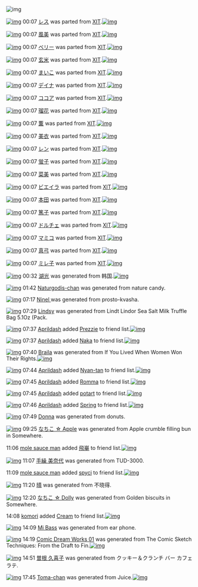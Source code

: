 ![img](http://gdrive-cdn.herokuapp.com/537b65a5bc09f0000721dda7/512px-barcode.png)

[![img](http://www.deviantsart.com/1s923qo.png)](http://www.barcodekanojo.com/kanojo/1255603/%E3%83%AC%E3%82%B9) 00:07 [レス](http://www.barcodekanojo.com/kanojo/1255603/%E3%83%AC%E3%82%B9) was parted from [XIT](http://www.barcodekanojo.com/kanojo/1255603/%E3%83%AC%E3%82%B9).[![img](http://www.deviantsart.com/815jg6.jpeg)](http://www.barcodekanojo.com/user/209348/XIT) 

[![img](http://www.deviantsart.com/6d14at.png)](http://www.barcodekanojo.com/kanojo/659881/%E9%A2%A8%E7%BE%8E) 00:07 [風美](http://www.barcodekanojo.com/kanojo/659881/%E9%A2%A8%E7%BE%8E) was parted from [XIT](http://www.barcodekanojo.com/kanojo/659881/%E9%A2%A8%E7%BE%8E).[![img](http://www.deviantsart.com/815jg6.jpeg)](http://www.barcodekanojo.com/user/209348/XIT) 

[![img](http://www.deviantsart.com/3tj3id8.png)](http://www.barcodekanojo.com/kanojo/808748/%E3%83%99%E3%83%AA%E3%83%BC) 00:07 [ベリー](http://www.barcodekanojo.com/kanojo/808748/%E3%83%99%E3%83%AA%E3%83%BC) was parted from [XIT](http://www.barcodekanojo.com/kanojo/808748/%E3%83%99%E3%83%AA%E3%83%BC).[![img](http://www.deviantsart.com/815jg6.jpeg)](http://www.barcodekanojo.com/user/209348/XIT) 

[![img](http://www.deviantsart.com/2m372ve.png)](http://www.barcodekanojo.com/kanojo/345516/%E7%8E%84%E7%B1%B3) 00:07 [玄米](http://www.barcodekanojo.com/kanojo/345516/%E7%8E%84%E7%B1%B3) was parted from [XIT](http://www.barcodekanojo.com/kanojo/345516/%E7%8E%84%E7%B1%B3).[![img](http://www.deviantsart.com/815jg6.jpeg)](http://www.barcodekanojo.com/user/209348/XIT) 

[![img](http://www.deviantsart.com/14ml3js.png)](http://www.barcodekanojo.com/kanojo/52294/%E3%81%BE%E3%81%84%E3%81%93) 00:07 [まいこ](http://www.barcodekanojo.com/kanojo/52294/%E3%81%BE%E3%81%84%E3%81%93) was parted from [XIT](http://www.barcodekanojo.com/kanojo/52294/%E3%81%BE%E3%81%84%E3%81%93).[![img](http://www.deviantsart.com/815jg6.jpeg)](http://www.barcodekanojo.com/user/209348/XIT) 

[![img](http://www.deviantsart.com/14v6ds8.png)](http://www.barcodekanojo.com/kanojo/890097/%E3%83%87%E3%82%A4%E3%83%8A) 00:07 [デイナ](http://www.barcodekanojo.com/kanojo/890097/%E3%83%87%E3%82%A4%E3%83%8A) was parted from [XIT](http://www.barcodekanojo.com/kanojo/890097/%E3%83%87%E3%82%A4%E3%83%8A).[![img](http://www.deviantsart.com/815jg6.jpeg)](http://www.barcodekanojo.com/user/209348/XIT) 

[![img](http://www.deviantsart.com/1k8tmad.png)](http://www.barcodekanojo.com/kanojo/60296/%E3%82%B3%E3%82%B3%E3%82%A2) 00:07 [ココア](http://www.barcodekanojo.com/kanojo/60296/%E3%82%B3%E3%82%B3%E3%82%A2) was parted from [XIT](http://www.barcodekanojo.com/kanojo/60296/%E3%82%B3%E3%82%B3%E3%82%A2).[![img](http://www.deviantsart.com/815jg6.jpeg)](http://www.barcodekanojo.com/user/209348/XIT) 

[![img](http://www.deviantsart.com/28opfi7.png)](http://www.barcodekanojo.com/kanojo/1018455/%E7%91%A0%E8%8A%B1) 00:07 [瑠花](http://www.barcodekanojo.com/kanojo/1018455/%E7%91%A0%E8%8A%B1) was parted from [XIT](http://www.barcodekanojo.com/kanojo/1018455/%E7%91%A0%E8%8A%B1).[![img](http://www.deviantsart.com/815jg6.jpeg)](http://www.barcodekanojo.com/user/209348/XIT) 

[![img](http://www.deviantsart.com/2u5teqa.png)](http://www.barcodekanojo.com/kanojo/1607048/%E8%96%AB) 00:07 [薫](http://www.barcodekanojo.com/kanojo/1607048/%E8%96%AB) was parted from [XIT](http://www.barcodekanojo.com/kanojo/1607048/%E8%96%AB).[![img](http://www.deviantsart.com/815jg6.jpeg)](http://www.barcodekanojo.com/user/209348/XIT) 

[![img](http://www.deviantsart.com/ibtm3e.png)](http://www.barcodekanojo.com/kanojo/1725085/%E7%BE%8E%E8%A1%A3) 00:07 [美衣](http://www.barcodekanojo.com/kanojo/1725085/%E7%BE%8E%E8%A1%A3) was parted from [XIT](http://www.barcodekanojo.com/kanojo/1725085/%E7%BE%8E%E8%A1%A3).[![img](http://www.deviantsart.com/815jg6.jpeg)](http://www.barcodekanojo.com/user/209348/XIT) 

[![img](http://www.deviantsart.com/1mlhh00.png)](http://www.barcodekanojo.com/kanojo/1852147/%E3%83%AC%E3%83%B3) 00:07 [レン](http://www.barcodekanojo.com/kanojo/1852147/%E3%83%AC%E3%83%B3) was parted from [XIT](http://www.barcodekanojo.com/kanojo/1852147/%E3%83%AC%E3%83%B3).[![img](http://www.deviantsart.com/815jg6.jpeg)](http://www.barcodekanojo.com/user/209348/XIT) 

[![img](http://www.deviantsart.com/1cbegr2.png)](http://www.barcodekanojo.com/kanojo/326969/%E8%9B%8D%E5%AD%90) 00:07 [蛍子](http://www.barcodekanojo.com/kanojo/326969/%E8%9B%8D%E5%AD%90) was parted from [XIT](http://www.barcodekanojo.com/kanojo/326969/%E8%9B%8D%E5%AD%90).[![img](http://www.deviantsart.com/815jg6.jpeg)](http://www.barcodekanojo.com/user/209348/XIT) 

[![img](http://www.deviantsart.com/3vf9ilp.png)](http://www.barcodekanojo.com/kanojo/2558909/%E8%8F%9C%E7%BE%8E) 00:07 [菜美](http://www.barcodekanojo.com/kanojo/2558909/%E8%8F%9C%E7%BE%8E) was parted from [XIT](http://www.barcodekanojo.com/kanojo/2558909/%E8%8F%9C%E7%BE%8E).[![img](http://www.deviantsart.com/815jg6.jpeg)](http://www.barcodekanojo.com/user/209348/XIT) 

[![img](http://www.deviantsart.com/12ees8d.png)](http://www.barcodekanojo.com/kanojo/634716/%E3%83%93%E3%82%A8%E3%82%A4%E3%83%A9) 00:07 [ビエイラ](http://www.barcodekanojo.com/kanojo/634716/%E3%83%93%E3%82%A8%E3%82%A4%E3%83%A9) was parted from [XIT](http://www.barcodekanojo.com/kanojo/634716/%E3%83%93%E3%82%A8%E3%82%A4%E3%83%A9).[![img](http://www.deviantsart.com/815jg6.jpeg)](http://www.barcodekanojo.com/user/209348/XIT) 

[![img](http://www.deviantsart.com/11pl4up.png)](http://www.barcodekanojo.com/kanojo/1034973/%E6%9C%AC%E7%94%B0) 00:07 [本田](http://www.barcodekanojo.com/kanojo/1034973/%E6%9C%AC%E7%94%B0) was parted from [XIT](http://www.barcodekanojo.com/kanojo/1034973/%E6%9C%AC%E7%94%B0).[![img](http://www.deviantsart.com/815jg6.jpeg)](http://www.barcodekanojo.com/user/209348/XIT) 

[![img](http://www.deviantsart.com/1iqmn3q.png)](http://www.barcodekanojo.com/kanojo/1759023/%E7%AF%A4%E5%AD%90) 00:07 [篤子](http://www.barcodekanojo.com/kanojo/1759023/%E7%AF%A4%E5%AD%90) was parted from [XIT](http://www.barcodekanojo.com/kanojo/1759023/%E7%AF%A4%E5%AD%90).[![img](http://www.deviantsart.com/815jg6.jpeg)](http://www.barcodekanojo.com/user/209348/XIT) 

[![img](http://www.deviantsart.com/14aeq2i.png)](http://www.barcodekanojo.com/kanojo/1960575/%E3%83%89%E3%83%AB%E3%83%81%E3%82%A7) 00:07 [ドルチェ](http://www.barcodekanojo.com/kanojo/1960575/%E3%83%89%E3%83%AB%E3%83%81%E3%82%A7) was parted from [XIT](http://www.barcodekanojo.com/kanojo/1960575/%E3%83%89%E3%83%AB%E3%83%81%E3%82%A7).[![img](http://www.deviantsart.com/815jg6.jpeg)](http://www.barcodekanojo.com/user/209348/XIT) 

[![img](http://www.deviantsart.com/2h9dg2e.png)](http://www.barcodekanojo.com/kanojo/1937111/%E3%83%9E%E3%83%9F%E3%82%B3) 00:07 [マミコ](http://www.barcodekanojo.com/kanojo/1937111/%E3%83%9E%E3%83%9F%E3%82%B3) was parted from [XIT](http://www.barcodekanojo.com/kanojo/1937111/%E3%83%9E%E3%83%9F%E3%82%B3).[![img](http://www.deviantsart.com/815jg6.jpeg)](http://www.barcodekanojo.com/user/209348/XIT) 

[![img](http://www.deviantsart.com/2kq7quv.png)](http://www.barcodekanojo.com/kanojo/882568/%E7%9C%9F%E5%BC%93) 00:07 [真弓](http://www.barcodekanojo.com/kanojo/882568/%E7%9C%9F%E5%BC%93) was parted from [XIT](http://www.barcodekanojo.com/kanojo/882568/%E7%9C%9F%E5%BC%93).[![img](http://www.deviantsart.com/815jg6.jpeg)](http://www.barcodekanojo.com/user/209348/XIT) 

[![img](http://www.deviantsart.com/3kftr6r.png)](http://www.barcodekanojo.com/kanojo/591533/%E3%83%9F%E3%83%AC%E5%AD%90) 00:07 [ミレ子](http://www.barcodekanojo.com/kanojo/591533/%E3%83%9F%E3%83%AC%E5%AD%90) was parted from [XIT](http://www.barcodekanojo.com/kanojo/591533/%E3%83%9F%E3%83%AC%E5%AD%90).[![img](http://www.deviantsart.com/815jg6.jpeg)](http://www.barcodekanojo.com/user/209348/XIT) 

[![img](http://www.deviantsart.com/2p78q8b.png)](http://www.barcodekanojo.com/kanojo/3193741/%E6%B9%96%E5%85%89) 00:32 [湖光](http://www.barcodekanojo.com/kanojo/3193741/%E6%B9%96%E5%85%89) was generated from 韩国.[![img](http://www.deviantsart.com/ffjc32.jpeg)](http://www.barcodekanojo.com/product_images/barcode/6019654/1427470313/%E9%9F%A9%E5%9B%BD.jpg) 

[![img](http://www.deviantsart.com/27n4b67.png)](http://www.barcodekanojo.com/kanojo/3193742/Naturgodis-chan) 01:42 [Naturgodis-chan](http://www.barcodekanojo.com/kanojo/3193742/Naturgodis-chan) was generated from nature candy.

[![img](http://www.deviantsart.com/v2es51.png)](http://www.barcodekanojo.com/kanojo/3193743/Ninel%20) 07:17 [Ninel ](http://www.barcodekanojo.com/kanojo/3193743/Ninel%20) was generated from prosto-kvasha.

[![img](http://www.deviantsart.com/1un5kg4.png)](http://www.barcodekanojo.com/kanojo/3193744/Lindsy) 07:29 [Lindsy](http://www.barcodekanojo.com/kanojo/3193744/Lindsy) was generated from Lindt Lindor Sea Salt Milk Truffle Bag 5.1Oz (Pack.

[![img](http://www.deviantsart.com/3ugrgod.jpeg)](http://www.barcodekanojo.com/user/499374/Aprildash) 07:37 [Aprildash](http://www.barcodekanojo.com/user/499374/Aprildash) added [Prezzie](http://www.barcodekanojo.com/kanojo/2713971/Prezzie) to friend list.[![img](http://www.deviantsart.com/35jbk8l.png)](http://www.barcodekanojo.com/kanojo/2713971/Prezzie) 

[![img](http://www.deviantsart.com/3ugrgod.jpeg)](http://www.barcodekanojo.com/user/499374/Aprildash) 07:37 [Aprildash](http://www.barcodekanojo.com/user/499374/Aprildash) added [Naka](http://www.barcodekanojo.com/kanojo/1217075/Naka) to friend list.[![img](http://www.deviantsart.com/ueqlna.png)](http://www.barcodekanojo.com/kanojo/1217075/Naka) 

[![img](http://www.deviantsart.com/10bd8b0.png)](http://www.barcodekanojo.com/kanojo/3193745/Braila) 07:40 [Braila](http://www.barcodekanojo.com/kanojo/3193745/Braila) was generated from If You Lived When Women Won Their Rights.[![img](http://www.deviantsart.com/bqjvga.jpeg)](http://www.barcodekanojo.com/product_images/barcode/6019660/1427495976/If%20You%20Lived%20When%20Women%20Won%20Their%20Rights.jpg) 

[![img](http://www.deviantsart.com/3ugrgod.jpeg)](http://www.barcodekanojo.com/user/499374/Aprildash) 07:44 [Aprildash](http://www.barcodekanojo.com/user/499374/Aprildash) added [Nyan-tan](http://www.barcodekanojo.com/kanojo/2575698/Nyan-tan) to friend list.[![img](http://www.deviantsart.com/272npa.png)](http://www.barcodekanojo.com/kanojo/2575698/Nyan-tan) 

[![img](http://www.deviantsart.com/3ugrgod.jpeg)](http://www.barcodekanojo.com/user/499374/Aprildash) 07:45 [Aprildash](http://www.barcodekanojo.com/user/499374/Aprildash) added [Romma](http://www.barcodekanojo.com/kanojo/2907123/Romma) to friend list.[![img](http://www.deviantsart.com/3v8n097.png)](http://www.barcodekanojo.com/kanojo/2907123/Romma) 

[![img](http://www.deviantsart.com/3ugrgod.jpeg)](http://www.barcodekanojo.com/user/499374/Aprildash) 07:45 [Aprildash](http://www.barcodekanojo.com/user/499374/Aprildash) added [potart](http://www.barcodekanojo.com/kanojo/2461226/potart) to friend list.[![img](http://www.deviantsart.com/2pqtk9o.png)](http://www.barcodekanojo.com/kanojo/2461226/potart) 

[![img](http://www.deviantsart.com/3ugrgod.jpeg)](http://www.barcodekanojo.com/user/499374/Aprildash) 07:46 [Aprildash](http://www.barcodekanojo.com/user/499374/Aprildash) added [Spring](http://www.barcodekanojo.com/kanojo/2444702/Spring) to friend list.[![img](http://www.deviantsart.com/c07t3b.png)](http://www.barcodekanojo.com/kanojo/2444702/Spring) 

[![img](http://www.deviantsart.com/398pho.png)](http://www.barcodekanojo.com/kanojo/3193746/Donna) 07:49 [Donna](http://www.barcodekanojo.com/kanojo/3193746/Donna) was generated from donuts.

[![img](http://www.deviantsart.com/m57ggr.png)](http://www.barcodekanojo.com/kanojo/3193747/%E3%81%AA%E3%81%A1%E3%81%93%20%E2%98%86%20Apple) 09:25 [なちこ ☆ Apple](http://www.barcodekanojo.com/kanojo/3193747/%E3%81%AA%E3%81%A1%E3%81%93%20%E2%98%86%20Apple) was generated from Apple crumble filling bun in Somewhere.

11:06 [mole sauce man](http://www.barcodekanojo.com/user/500725/mole%20sauce%20man) added [飛崋](http://www.barcodekanojo.com/kanojo/1779908/%E9%A3%9B%E5%B4%8B) to friend list.[![img](http://www.deviantsart.com/3unbl7k.png)](http://www.barcodekanojo.com/kanojo/1779908/%E9%A3%9B%E5%B4%8B) 

[![img](http://www.deviantsart.com/1tfkbh9.png)](http://www.barcodekanojo.com/kanojo/3193748/%E6%89%8B%E7%B9%B0%20%E7%BE%8E%E5%A5%88%E4%BB%A3) 11:07 [手繰 美奈代](http://www.barcodekanojo.com/kanojo/3193748/%E6%89%8B%E7%B9%B0%20%E7%BE%8E%E5%A5%88%E4%BB%A3) was generated from TUD-3000.

11:09 [mole sauce man](http://www.barcodekanojo.com/user/500725/mole%20sauce%20man) added [spyci](http://www.barcodekanojo.com/kanojo/1046319/spyci) to friend list.[![img](http://www.deviantsart.com/1hlteij.png)](http://www.barcodekanojo.com/kanojo/1046319/spyci) 

[![img](http://www.deviantsart.com/dm86jl.png)](http://www.barcodekanojo.com/kanojo/3193749/%E6%99%B4) 11:20 [晴](http://www.barcodekanojo.com/kanojo/3193749/%E6%99%B4) was generated from 不晓得.

[![img](http://www.deviantsart.com/eag26e.png)](http://www.barcodekanojo.com/kanojo/3193750/%E3%81%AA%E3%81%A1%E3%81%93%20%E2%98%86%20Dolly) 12:20 [なちこ ☆ Dolly](http://www.barcodekanojo.com/kanojo/3193750/%E3%81%AA%E3%81%A1%E3%81%93%20%E2%98%86%20Dolly) was generated from Golden biscuits in Somewhere.

14:08 [komori](http://www.barcodekanojo.com/user/500587/komori) added [Cream](http://www.barcodekanojo.com/kanojo/2638659/Cream) to friend list.[![img](http://www.deviantsart.com/2pd1sge.png)](http://www.barcodekanojo.com/kanojo/2638659/Cream) 

[![img](http://www.deviantsart.com/qe47pa.png)](http://www.barcodekanojo.com/kanojo/3193751/Mi%20Bass) 14:09 [Mi Bass](http://www.barcodekanojo.com/kanojo/3193751/Mi%20Bass) was generated from ear phone.

[![img](http://www.deviantsart.com/rk8p24.png)](http://www.barcodekanojo.com/kanojo/3193752/Comic%20Dream%20Works%2001) 14:19 [Comic Dream Works 01](http://www.barcodekanojo.com/kanojo/3193752/Comic%20Dream%20Works%2001) was generated from The Comic Sketch Techniques: From the Draft to Fin.[![img](http://www.deviantsart.com/3abjjuh.jpeg)](http://www.barcodekanojo.com/product_images/barcode/6019674/1427519940/The%20Comic%20Sketch%20Techniques%3A%20From%20the%20Draft%20to%20Fin.jpg) 

[![img](http://www.deviantsart.com/3d2ab49.png)](http://www.barcodekanojo.com/kanojo/3193753/%E6%9B%BD%E6%A0%B9%20%E4%B9%85%E5%96%9C%E5%AD%90) 14:51 [曽根 久喜子](http://www.barcodekanojo.com/kanojo/3193753/%E6%9B%BD%E6%A0%B9%20%E4%B9%85%E5%96%9C%E5%AD%90) was generated from クッキー＆クランチ バー カフェラテ.

[![img](http://www.deviantsart.com/30g07s3.png)](http://www.barcodekanojo.com/kanojo/3193754/Toma-chan) 17:45 [Toma-chan](http://www.barcodekanojo.com/kanojo/3193754/Toma-chan) was generated from Juice.[![img](http://www.deviantsart.com/77tskv.jpeg)](http://www.barcodekanojo.com/product_images/barcode/6019676/1427532249/50x50xJuice.jpg,qw=88,ah=88.pagespeed.ic.0L0L6vG4MP.jpg) 

